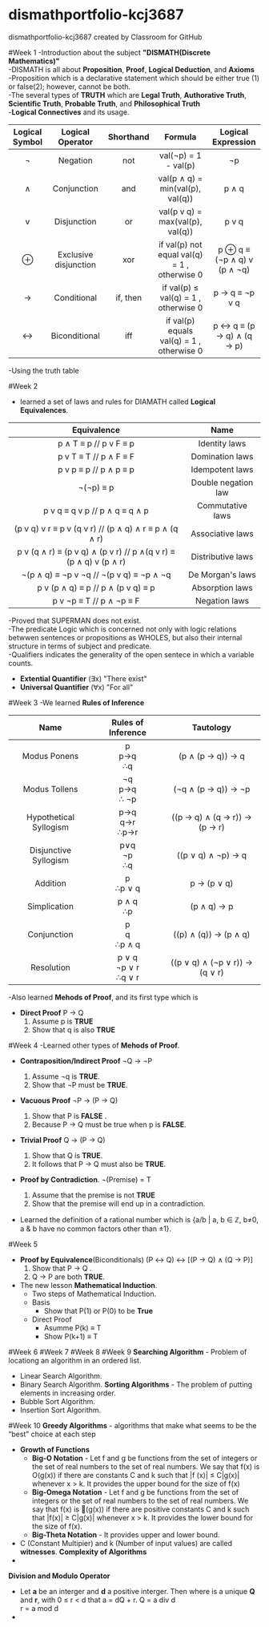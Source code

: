 # dismathportfolio-kcj3687
dismathportfolio-kcj3687 created by Classroom for GitHub

#Week 1
-Introduction about the subject **"DISMATH(Discrete Mathematics)"**<br>
-DISMATH is all about **Proposition**, **Proof**, **Logical Deduction**, and **Axioms**<br>
-Proposition which is a declarative statement which should be either true (1) or false(2); however, cannot be both.<br>
-The several types of **TRUTH** which are **Legal Truth**, **Authorative Truth**, **Scientific Truth**, **Probable Truth**, and **Philosophical Truth**<br>
-**Logical Connectives** and its usage.<br>

| Logical Symbol  |  Logical Operator | Shorthand | Formula | Logical Expression |
| :-----: |:-------:|:-----:| :-------: | :-------: |
| ¬ |Negation | not | val(¬p) = 1 - val(p) | ¬p |
| ∧ | Conjunction | and | val(p ∧ q) = min(val(p), val(q)) | p ∧ q |
| v | Disjunction | or | val(p v q) = max(val(p), val(q)) | p v q |
| ⊕ | Exclusive disjunction | xor | if val(p)  not equal val(q) = 1 , otherwise  0|  p ⊕ q  ≡ (¬p ∧ q) v (p ∧ ¬q) |
| → | Conditional | if, then | if val(p)  ≤ val(q) = 1 , otherwise  0  | p → q ≡  ¬p v q |
| ↔ | Biconditional | iff | if val(p) equals val(q) = 1 , otherwise  0 |  p ↔ q ≡ (p → q) ∧ (q → p) |

-Using the truth table

#Week 2
- learned a set of laws and rules for DIAMATH called **Logical Equivalences**.<br>

|                           Equivalence                          |         Name        |
|:--------------------------------------------------------------:|:-------------------:|
|                      p ∧ T ≡ p  //     p v F ≡ p               |    Identity laws    |
|                       p v T ≡ T  //    p ∧ F ≡ F               |   Domination laws   |
|                       p v p ≡ p //     p ∧ p ≡ p               |   Idempotent laws   |
|                            ¬(¬p) ≡ p                           | Double negation law |
|                   p v q ≡ q v p // p ∧ q ≡ q ∧ p               |   Commutative laws  |
|       (p v q) v r ≡ p v (q v r) // (p ∧ q) ∧ r ≡ p ∧ (q ∧ r)   |   Associative laws  |
| p v (q ∧ r) ≡ (p v q) ∧ (p v r) //  p ∧(q v r) ≡ (p ∧ q) v (p ∧ r) |  Distributive laws  |
|              ¬(p ∧ q) ≡ ¬p v ¬q // ¬(p v q) ≡ ¬p ∧ ¬q          |   De Morgan's laws  |
|                 p v (p ∧ q) ≡ p // p ∧ (p v q) ≡ p             |   Absorption laws   |
|                     p v ¬p ≡ T // p ∧ ¬p ≡ F                   |    Negation laws    |

-Proved that SUPERMAN does not exist.<br>
-The predicate Logic which is concerned not only with logic relations betwwen sentences or propositions as WHOLES, but also their internal structure in terms of subject and predicate.<br>
-Qualifiers indicates the generality of the open sentece in which a variable counts.<br>
  - **Extential Quantifier** (∃x) 
  "There exist"
  - **Universal Quantifier** (∀x) 
  "For all"

#Week 3
-We learned **Rules of Inference**

|          Name          |   Rules of Inference       |            Tautology           |
|:---------------------: |:-------------------------:|:-----------------------------:|
|      Modus Ponens      |       p<br>p→q<br>∴q      |        (p ∧ (p → q)) → q       |
|      Modus Tollens     |     ¬q<br>p→q<br>∴ ¬p     |       (¬q ∧ (p → q)) → ¬p      |
| Hypothetical Syllogism |     p→q<br>q→r<br>∴p→r    |  ((p → q) ∧ (q → r)) → (p → r) |
|  Disjunctive Syllogism |      p∨q<br>¬p<br>∴q      |       ((p ∨ q) ∧ ¬p) → q       |
|        Addition        |       p<br>∴p ∨ q         |           p → (p ∨ q)          |
|      Simplication      |       p ∧ q<br>∴p         |           (p ∧ q) → p          |
|       Conjunction      |      p<br>q<br>∴p ∧ q     |      ((p) ∧ (q)) → (p ∧ q)     |
|       Resolution       | p ∨ q<br>¬p ∨ r<br>∴q ∨ r | ((p ∨ q) ∧ (¬p ∨ r)) → (q ∨ r) |

-Also learned **Mehods of Proof**, and its first type which is
   - **Direct Proof**
     P → Q
     1. Assume p is **TRUE**
     2. Show that q is also **TRUE**
 
#Week 4
-Learned other types of **Mehods of Proof**.
   - **Contraposition/Indirect Proof**
     ¬Q → ¬P
     1. Assume ¬q is **TRUE**.
     2. Show that ¬P must be **TRUE**.

   - **Vacuous Proof**
     ¬P → (P → Q)
     1. Show that P is **FALSE** .
     2. Because P → Q must be true when p is **FALSE**.

   - **Trivial Proof**
     Q → (P → Q)
     1. Show that Q is **TRUE**.
     2. It follows that P → Q must also be **TRUE**.
  
   - **Proof by Contradiction**.
     ¬(Premise) = T
     1. Assume that the premise is not **TRUE**
     2. Show that the premise will end up in a contradiction.
  
- Learned the definition of a rational number which is {a/b | a, b ∈ ℤ, b≠0, a & b have no common factors other than ±1}.

#Week 5
   - **Proof by Equivalence**(Biconditionals)
     (P ↔ Q) ↔ [(P → Q) ∧ (Q → P)]
     1. Show that P → Q .
     2. Q → P are both **TRUE**.
 - The new lesson **Mathematical Induction**.
   - Two steps of Mathematical Induction.
    - Basis
      - Show that P(1) or P(0) to be **True**
    - Direct Proof
      - Asumme P(k) ≡ T
      - Show P(k+1) ≡ T


#Week 6
#Week 7
#Week 8
#Week 9
 **Searching Algorithm** - Problem of locationg an algorithm in an ordered list.
   - Linear Search Algorithm.
   - Binary Search Algorithm.
 **Sorting Algorithms** - The problem of putting elements in increasing order.
   - Bubble Sort Algorithm.
   - Insertion Sort Algorithm.

#Week 10
 **Greedy Algorithms** - algorithms that make what seems to be the “best” choice at each step
  - **Growth of Functions**
     - **Big-O Notation** - Let f and g be functions from the set of integers or the set of real numbers to the set of real numbers. We say that f(x) is O(g(x)) if there are constants C and k such that |f (x)| ≤ C|g(x)| whenever x > k. It provides the upper bound for the size of f(x)
     - **Big-Omega Notation** - Let f and g be functions from the set of integers or the set of real numbers to the set of real numbers. We say that f(x) is 􏰰(g(x)) if there are positive constants C and k such that |f(x)| ≥ C|g(x)| whenever x > k. It provides the lower bound for the size of f(x).
     - **Big-Theta Notation** - It provides upper and lower bound.
  - C (Constant Multipier) and k (Number of input values) are called **witnesses**.
  **Complexity of Algorithms**
   - 
  **Division and Modulo Operator**
   - Let **a** be an interger and **d** a positive interger. Then where is a unique **Q** and **r**, with 0 ≤ r < d that a = dQ + r.
    Q = a div d<br>
    r = a mod d<br>
   -


